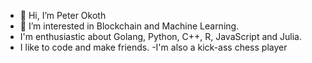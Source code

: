 - 👋 Hi, I’m Peter Okoth
- 👀 I’m interested in Blockchain and Machine Learning.
- I'm enthusiastic about Golang, Python, C++, R, JavaScript and Julia.
- I like to code and make friends.
-I'm also a kick-ass chess player

